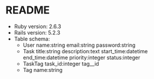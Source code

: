 # README

* Ruby version: 2.6.3
* Rails version: 5.2.3
* Table schema: 
  - User name:string email:string password:string
  - Task title:string description:text start_time:datetime end_time:datetime priority:integer status:integer
  - TaskTag task_id:integer tag__id
  - Tag name:string